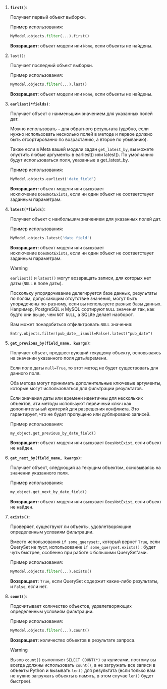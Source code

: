 1. **`first()`:**
    
    Получает первый объект выборки.
    
    Пример использования:
    
    ```python
    MyModel.objects.filter(...).first()
    ```
    
    **Возвращает:** объект модели или `None`, если объекты не найдены.
    
2. `last()`:
    
    Получает последний объект выборки.
    
    Пример использования:
    
    ```python
    MyModel.objects.filter(...).last()
    ```
    
    **Возвращает:** объект модели или `None`, если объекты не найдены.
    
3. **`earliest(*fields)`**:
    
    Получает объект с наименьшим значением для указанных полей дат.
    
    Можно использовать `-` для обратного результата (удобно, если нужно использовать несколько полей в методе и первое должно быть отсортированно по возрастанию, а второе по убыванию).
    
    Также если в Meta вашей модели задан `get_latest_by`, вы можете опустить любые аргументы в earliest() или latest(). По умолчанию будут использоваться поля, указанные в get_latest_by.
    
    Пример использования:
    
    ```python
    MyModel.objects.earliest('date_field')
    ```
    
    **Возвращает:** объект модели или вызывает исключение `DoesNotExists`, если ни один объект не соответствует заданным параметрам.
    
4. **`latest(*fields)`**:
    
    Получает объект с наибольшим значением для указанных полей дат.
    
    Пример использования:
    
    ```python
    MyModel.objects.latest('date_field')
    ```
    
    **Возвращает:** объект модели или вызывает исключение `DoesNotExists`, если ни один объект не соответствует заданным параметрам.
    
    >[!warning] 
    >`earliest()` и `latest()` могут возвращать записи, для которых нет даты (`NULL` в поле даты).
    >
    >Поскольку упорядочивание делегируется базе данных, результаты по полям, допускающим отсутствие значения, могут быть упорядочены по-разному, если вы используете разные базы данных. Например, PostgreSQL и MySQL сортируют `NULL` значения так, как будто они выше, чем `NOT NULL`, а SQLite делает наоборот.
    >
    >Вам может понадобиться отфильтровать `NULL` значения:
    >
    >`Entry.objects.filter(pub_date__isnull=False).latest("pub_date")`
    
    
5. **`get_previous_by(field_name, kwargs)`**:
    
    Получает объект, предшествующий текущему объекту, основываясь на значении указанного поля даты/времени.
    
    Если поле даты `null=True`, то этот метод не будет существовать для данного поля.
    
    Оба метода могут принимать дополнительные ключевые аргументы, которые могут использоваться для фильтрации результатов.
    
    Если значения даты или времени идентичны для нескольких объектов, эти методы используют первичный ключ как дополнительный критерий для разрешения конфликта. Это гарантирует, что не будет пропущено или дублировано записей.
    
    Пример использования:
    
    ```python
    my_object.get_previous_by_date_field()
    ```
    
    **Возвращает:** объект модели или вызывает `DoesNotExist`, если объект не найден.
    
6. **`get_next_by(field_name, kwargs)`:**
    
    Получает объект, следующий за текущим объектом, основываясь на значении указанного поля.
    
    Пример использования:
    
    ```python
    my_object.get_next_by_date_field()
    ```
    
    **Возвращает:** объект модели или вызывает `DoesNotExist`, если объект не найден.
    
7. **`exists()`:**
    
    Проверяет, существуют ли объекты, удовлетворяющие определенным условиям фильтрации.
    
    Вместо использования `if some_queryset:`, который вернет `True`, если QuerySet не пуст, использование `if some_queryset.exists():` будет чуть быстрее, особенно при работе с большими QuerySet'ами.
    
    Пример использования:
    
    ```python
    MyModel.objects.filter(...).exists()
    ```
    
    **Возвращает:** `True`, если QuerySet содержит какие-либо результаты, и `False`, если нет.
    
8. **`count()`:**
    
    Подсчитывает количество объектов, удовлетворяющих определенным условиям фильтрации.
    
    Пример использования:
    
    ```python
    MyModel.objects.filter(...).count()
    ```
    
    **Возвращает:** количество объектов в результате запроса.
    
    >[!warning]
    >Вызов `count()` выполняет `SELECT COUNT(*)` за кулисами, поэтому вы всегда должны использовать `count()`, а не загружать все записи в объекты Python и вызывать `len()` для результата (если только вам не нужно загружать объекты в память, в этом случае `len()` будет быстрее).